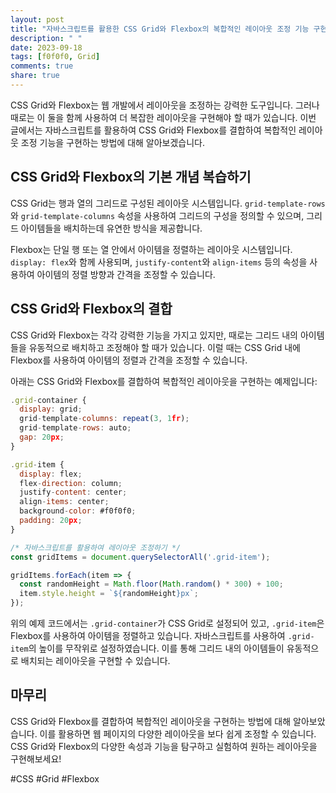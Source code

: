 ```yaml
---
layout: post
title: "자바스크립트를 활용한 CSS Grid와 Flexbox의 복합적인 레이아웃 조정 기능 구현하기"
description: " "
date: 2023-09-18
tags: [f0f0f0, Grid]
comments: true
share: true
---
```


CSS Grid와 Flexbox는 웹 개발에서 레이아웃을 조정하는 강력한 도구입니다. 그러나 때로는 이 둘을 함께 사용하여 더 복잡한 레이아웃을 구현해야 할 때가 있습니다. 이번 글에서는 자바스크립트를 활용하여 CSS Grid와 Flexbox를 결합하여 복합적인 레이아웃 조정 기능을 구현하는 방법에 대해 알아보겠습니다.

## CSS Grid와 Flexbox의 기본 개념 복습하기

CSS Grid는 행과 열의 그리드로 구성된 레이아웃 시스템입니다. `grid-template-rows`와 `grid-template-columns` 속성을 사용하여 그리드의 구성을 정의할 수 있으며, 그리드 아이템들을 배치하는데 유연한 방식을 제공합니다.

Flexbox는 단일 행 또는 열 안에서 아이템을 정렬하는 레이아웃 시스템입니다. `display: flex`와 함께 사용되며, `justify-content`와 `align-items` 등의 속성을 사용하여 아이템의 정렬 방향과 간격을 조정할 수 있습니다.

## CSS Grid와 Flexbox의 결합

CSS Grid와 Flexbox는 각각 강력한 기능을 가지고 있지만, 때로는 그리드 내의 아이템들을 유동적으로 배치하고 조정해야 할 때가 있습니다. 이럴 때는 CSS Grid 내에 Flexbox를 사용하여 아이템의 정렬과 간격을 조정할 수 있습니다.

아래는 CSS Grid와 Flexbox를 결합하여 복합적인 레이아웃을 구현하는 예제입니다:

```javascript
.grid-container {
  display: grid;
  grid-template-columns: repeat(3, 1fr);
  grid-template-rows: auto;
  gap: 20px;
}

.grid-item {
  display: flex;
  flex-direction: column;
  justify-content: center;
  align-items: center;
  background-color: #f0f0f0;
  padding: 20px;
}

/* 자바스크립트를 활용하여 레이아웃 조정하기 */
const gridItems = document.querySelectorAll('.grid-item');

gridItems.forEach(item => {
  const randomHeight = Math.floor(Math.random() * 300) + 100;
  item.style.height = `${randomHeight}px`;
});
```

위의 예제 코드에서는 `.grid-container`가 CSS Grid로 설정되어 있고, `.grid-item`은 Flexbox를 사용하여 아이템을 정렬하고 있습니다. 자바스크립트를 사용하여 `.grid-item`의 높이를 무작위로 설정하였습니다. 이를 통해 그리드 내의 아이템들이 유동적으로 배치되는 레이아웃을 구현할 수 있습니다.

## 마무리

CSS Grid와 Flexbox를 결합하여 복합적인 레이아웃을 구현하는 방법에 대해 알아보았습니다. 이를 활용하면 웹 페이지의 다양한 레이아웃을 보다 쉽게 조정할 수 있습니다. CSS Grid와 Flexbox의 다양한 속성과 기능을 탐구하고 실험하여 원하는 레이아웃을 구현해보세요!

#CSS #Grid #Flexbox